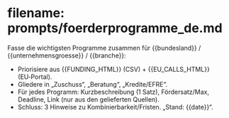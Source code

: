 # filename: prompts/foerderprogramme_de.md
Fasse die wichtigsten Programme zusammen für {{bundesland}} / {{unternehmensgroesse}} / {{branche}}:
- Priorisiere aus {{FUNDING_HTML}} (CSV) + {{EU_CALLS_HTML}} (EU‑Portal).
- Gliedere in „Zuschuss“, „Beratung“, „Kredite/EFRE“.
- Für jedes Programm: Kurzbeschreibung (1 Satz), Fördersatz/Max, Deadline, Link (nur aus den gelieferten Quellen).
- Schluss: 3 Hinweise zu Kombinierbarkeit/Fristen.
„Stand: {{date}}“.
